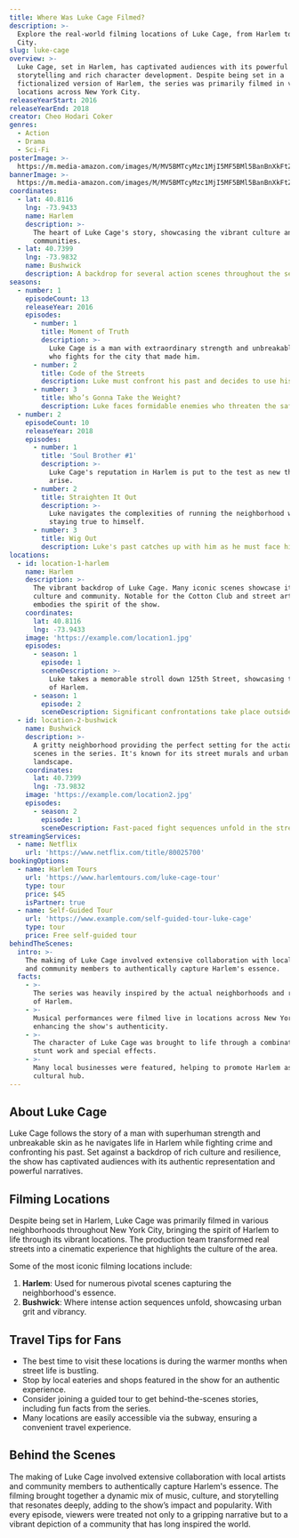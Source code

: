 ```yaml
---
title: Where Was Luke Cage Filmed?
description: >-
  Explore the real-world filming locations of Luke Cage, from Harlem to New York
  City.
slug: luke-cage
overview: >-
  Luke Cage, set in Harlem, has captivated audiences with its powerful
  storytelling and rich character development. Despite being set in a
  fictionalized version of Harlem, the series was primarily filmed in various
  locations across New York City.
releaseYearStart: 2016
releaseYearEnd: 2018
creator: Cheo Hodari Coker
genres:
  - Action
  - Drama
  - Sci-Fi
posterImage: >-
  https://m.media-amazon.com/images/M/MV5BMTcyMzc1MjI5MF5BMl5BanBnXkFtZTgwMzE4ODY2OTE@._V1_SX300.jpg
bannerImage: >-
  https://m.media-amazon.com/images/M/MV5BMTcyMzc1MjI5MF5BMl5BanBnXkFtZTgwMzE4ODY2OTE@._V1_SX300.jpg
coordinates:
  - lat: 40.8116
    lng: -73.9433
    name: Harlem
    description: >-
      The heart of Luke Cage's story, showcasing the vibrant culture and
      communities.
  - lat: 40.7399
    lng: -73.9832
    name: Bushwick
    description: A backdrop for several action scenes throughout the series.
seasons:
  - number: 1
    episodeCount: 13
    releaseYear: 2016
    episodes:
      - number: 1
        title: Moment of Truth
        description: >-
          Luke Cage is a man with extraordinary strength and unbreakable skin
          who fights for the city that made him.
      - number: 2
        title: Code of the Streets
        description: Luke must confront his past and decides to use his powers for good.
      - number: 3
        title: Who’s Gonna Take the Weight?
        description: Luke faces formidable enemies who threaten the safety of Harlem.
  - number: 2
    episodeCount: 10
    releaseYear: 2018
    episodes:
      - number: 1
        title: 'Soul Brother #1'
        description: >-
          Luke Cage's reputation in Harlem is put to the test as new threats
          arise.
      - number: 2
        title: Straighten It Out
        description: >-
          Luke navigates the complexities of running the neighborhood while
          staying true to himself.
      - number: 3
        title: Wig Out
        description: Luke's past catches up with him as he must face his own demons.
locations:
  - id: location-1-harlem
    name: Harlem
    description: >-
      The vibrant backdrop of Luke Cage. Many iconic scenes showcase its rich
      culture and community. Notable for the Cotton Club and street art that
      embodies the spirit of the show.
    coordinates:
      lat: 40.8116
      lng: -73.9433
    image: 'https://example.com/location1.jpg'
    episodes:
      - season: 1
        episode: 1
        sceneDescription: >-
          Luke takes a memorable stroll down 125th Street, showcasing the heart
          of Harlem.
      - season: 1
        episode: 2
        sceneDescription: Significant confrontations take place outside a local bar.
  - id: location-2-bushwick
    name: Bushwick
    description: >-
      A gritty neighborhood providing the perfect setting for the action-packed
      scenes in the series. It's known for its street murals and urban
      landscape.
    coordinates:
      lat: 40.7399
      lng: -73.9832
    image: 'https://example.com/location2.jpg'
    episodes:
      - season: 2
        episode: 1
        sceneDescription: Fast-paced fight sequences unfold in the streets.
streamingServices:
  - name: Netflix
    url: 'https://www.netflix.com/title/80025700'
bookingOptions:
  - name: Harlem Tours
    url: 'https://www.harlemtours.com/luke-cage-tour'
    type: tour
    price: $45
    isPartner: true
  - name: Self-Guided Tour
    url: 'https://www.example.com/self-guided-tour-luke-cage'
    type: tour
    price: Free self-guided tour
behindTheScenes:
  intro: >-
    The making of Luke Cage involved extensive collaboration with local artists
    and community members to authentically capture Harlem's essence.
  facts:
    - >-
      The series was heavily inspired by the actual neighborhoods and residents
      of Harlem.
    - >-
      Musical performances were filmed live in locations across New York,
      enhancing the show's authenticity.
    - >-
      The character of Luke Cage was brought to life through a combination of
      stunt work and special effects.
    - >-
      Many local businesses were featured, helping to promote Harlem as a
      cultural hub.
---
```


## About Luke Cage

Luke Cage follows the story of a man with superhuman strength and unbreakable skin as he navigates life in Harlem while fighting crime and confronting his past. Set against a backdrop of rich culture and resilience, the show has captivated audiences with its authentic representation and powerful narratives.

## Filming Locations

Despite being set in Harlem, Luke Cage was primarily filmed in various neighborhoods throughout New York City, bringing the spirit of Harlem to life through its vibrant locations. The production team transformed real streets into a cinematic experience that highlights the culture of the area.

Some of the most iconic filming locations include:

1. **Harlem**: Used for numerous pivotal scenes capturing the neighborhood's essence.
2. **Bushwick**: Where intense action sequences unfold, showcasing urban grit and vibrancy.

## Travel Tips for Fans

- The best time to visit these locations is during the warmer months when street life is bustling.
- Stop by local eateries and shops featured in the show for an authentic experience.
- Consider joining a guided tour to get behind-the-scenes stories, including fun facts from the series.
- Many locations are easily accessible via the subway, ensuring a convenient travel experience.

## Behind the Scenes

The making of Luke Cage involved extensive collaboration with local artists and community members to authentically capture Harlem's essence. The filming brought together a dynamic mix of music, culture, and storytelling that resonates deeply, adding to the show’s impact and popularity. With every episode, viewers were treated not only to a gripping narrative but to a vibrant depiction of a community that has long inspired the world.
